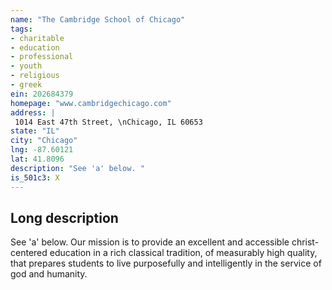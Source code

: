 ```yaml
---
name: "The Cambridge School of Chicago"
tags:
- charitable
- education
- professional
- youth
- religious
- greek
ein: 202684379
homepage: "www.cambridgechicago.com"
address: |
 1014 East 47th Street, \nChicago, IL 60653
state: "IL"
city: "Chicago"
lng: -87.60121
lat: 41.8096
description: "See 'a' below. "
is_501c3: X
---
```


## Long description

See 'a' below. Our mission is to provide an excellent and accessible christ-centered education in a rich classical tradition, of measurably high quality, that prepares students to live purposefully and intelligently in the service of god and humanity. 
